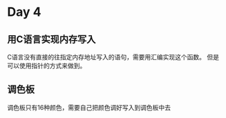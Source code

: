# Day 4

## 用C语言实现内存写入

C语言没有直接的往指定内存地址写入的语句，需要用汇编实现这个函数。
但是可以使用指针的方式来做到。

## 调色板

调色板只有16种颜色，需要自己把颜色调好写入到调色板中去
